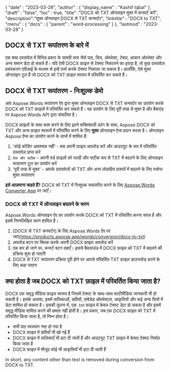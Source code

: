 {
  "date" : "2023-03-28",
  "author" : {
    "display_name" : "Kashif Iqbal"
},
  "draft" : "false",
  "toc" : true,
  "title" :"DOCX को TXT ऑनलाइन मुफ़्त में कनवर्ट करें",
  "description":"मुफ़्त ऑनलाइन DOCX से TXT कनवर्टर",
  "linktitle" : "DOCX to TXT",
  "menu" : {
    "docs" : {
      "parent" : "word-processing"
}
},
  "lastmod" : "2023-03-28"
}

## DOCX से TXT रूपांतरण के बारे में

एक शब्द दस्तावेज़ में विभिन्न प्रकार के सामग्री तत्व जैसे पाठ, चित्र, ऑब्जेक्ट, टेबल, आकार ऑब्जेक्ट और अन्य समान डेटा हो सकते हैं। यदि ऐसी DOCX फ़ाइल से टेक्स्ट निकालने का इरादा है, तो कुछ दस्तावेज़ प्रसंस्करण एपीआई के माध्यम से इन्हें पार्स करके टेक्स्ट निकाला जा सकता है। हालाँकि, ऐसे मुफ़्त ऑनलाइन टूल हैं जो DOCX को TXT फ़ाइल स्वरूप में परिवर्तित कर सकते हैं।

## DOCX से TXT रूपांतरण - निःशुल्क डेमो

आप Aspose.Words रूपांतरण ऐप द्वारा मुफ्त ऑनलाइन DOCX से TXT कनवर्टर का उपयोग करके DOCX को TXT फ़ाइलों में परिवर्तित कर सकते हैं। यह उपयोग के लिए पूरी तरह से मुफ़्त है और बैकएंड पर Aspose.Words API द्वारा संचालित है।

DOCX फ़ाइलों के साथ काम करने के लिए इतने शक्तिशाली API के साथ, Aspose DOCX को TXT और अन्य फ़ाइल स्वरूपों में परिवर्तित करने के लिए **मुफ़्त** ऑनलाइन ऐप्स प्रदान करता है। ऑनलाइन Aspose ऐप्स का उपयोग करने के लाभों में शामिल हैं:

1. 'कोई कोडिंग आवश्यक नहीं' - बस अपनी फ़ाइल अपलोड करें और आउटपुट के रूप में परिवर्तित दस्तावेज़ प्राप्त करें
1. `तेज़ और सटीक` - अपनी वर्ड फ़ाइलों को जल्दी और सटीक रूप से TXT में बदलने के लिए ऑनलाइन रूपांतरण टूल का उपयोग करें
1. 'पूरी तरह से मुफ़्त' - आपके दस्तावेज़ों को TXT और अन्य लोकप्रिय प्रारूपों में बदलने के लिए पर्याप्त मुफ़्त रूपांतरण

**इसे आज़माना चाहते हैं?** DOCX को TXT में निःशुल्क रूपांतरित करने के लिए [Aspose.Words Converter App](https://products.aspose.app/words/conversion/docx-to-txt) पर जाएँ।

### DOCX को TXT में ऑनलाइन बदलने के चरण

Aspose.Words ऑनलाइन ऐप का उपयोग करके DOCX को TXT में परिवर्तित करना सरल है और इसमें निम्नलिखित चरण शामिल हैं।

1. [DOCX से TXT कनवर्टर] के लिए Aspose.Words ऐप पर जाएं(https://products.aspose.app/words/conversion/docx-to-txt)
1. अपलोड बटन पर क्लिक करके अपनी DOCX फ़ाइल अपलोड करें
1. एक बार हो जाने पर, कन्वर्ट बटन दबाएँ। इससे बैकग्राउंड में DOCX फ़ाइल को TXT में बदलने की प्रक्रिया शुरू हो जाएगी
1. DOCX से TXT रूपांतरण प्रक्रिया पूरी होने पर आपसे परिवर्तित TXT फ़ाइल डाउनलोड करने के लिए कहा जाएगा

## क्या होता है जब DOCX को TXT फ़ाइल में परिवर्तित किया जाता है?

DOCX एक समृद्ध मीडिया फ़ाइल स्वरूप है जिसमें टेक्स्ट के साथ-साथ मल्टीमीडिया जानकारी भी हो सकती है। इसके अलावा, इसमें तालिकाओं, छवियों, एम्बेडेड ऑब्जेक्ट्स, आकृतियों और कई अन्य चित्रों में डेटा शामिल हो सकता है। इसकी तुलना में, एक .txt फ़ाइल में केवल टेक्स्ट डेटा हो सकता है और इसमें समृद्ध मीडिया शामिल करने की क्षमता नहीं होती है। इस प्रकार, जब एक DOCX फ़ाइल को TXT में परिवर्तित किया जाता है, तो निम्न होता है।

* सभी पाठ स्वरूपण नष्ट हो गया है
* DOCX फ़ाइल में छवियाँ भी खो गई हैं
* DOCX फ़ाइल में तालिकाएँ भी हटा दी जाती हैं और आउटपुट TXT फ़ाइल में केवल टेक्स्ट निर्यात किया जाता है
* DOCX फ़ाइल में मौजूद कोई भी आकृतियाँ भी हटा दी जाती हैं

In short, any content other than text is removed during conversion from DOCX to TXT.
